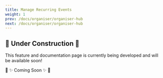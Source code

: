 ```yaml
---
title: Manage Recurring Events
weight: 1
prev: /docs/organiser/organiser-hub
next: /docs/organiser/organiser-hub
---
```


## 🚧 Under Construction 🚧

This feature and documentation page is currently being developed and will be available soon!

📝 ✨ Coming Soon ✨ 📝